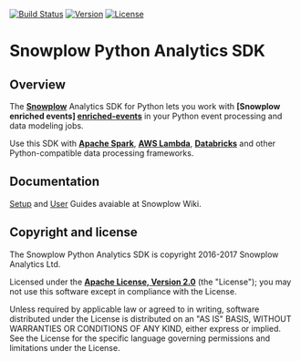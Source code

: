 [![Build Status][travis-image]][travis]
[![Version][version-image]][version]
[![License][license-image]][license]

# Snowplow Python Analytics SDK

## Overview

The **[Snowplow][snowplow]** Analytics SDK for Python lets you work with **[Snowplow enriched events] [enriched-events]** in your Python event processing and data modeling jobs.

Use this SDK with **[Apache Spark][spark]**, **[AWS Lambda][lambda]**, **[Databricks][databricks]** and other Python-compatible data processing frameworks.

## Documentation

[Setup][setup-guide] and [User][user-guide] Guides avaiable at Snowplow Wiki.


## Copyright and license

The Snowplow Python Analytics SDK is copyright 2016-2017 Snowplow Analytics Ltd.

Licensed under the **[Apache License, Version 2.0][license]** (the "License");
you may not use this software except in compliance with the License.

Unless required by applicable law or agreed to in writing, software
distributed under the License is distributed on an "AS IS" BASIS,
WITHOUT WARRANTIES OR CONDITIONS OF ANY KIND, either express or implied.
See the License for the specific language governing permissions and
limitations under the License.

[snowplow]: http://snowplowanalytics.com
[enriched-events]: https://github.com/snowplow/snowplow/wiki/canonical-event-model

[lambda]: http://docs.aws.amazon.com/lambda/latest/dg/welcome.html
[spark]: http://spark.apache.org/
[databricks]: https://databricks.com/

[setup-guide]: https://github.com/snowplow/snowplow/wiki/Python-Analytics-SDK-setup
[user-guide]: https://github.com/snowplow/snowplow/wiki/Python-Analytics-SDK

[license-image]: http://img.shields.io/badge/license-Apache--2-blue.svg?style=flat
[license]: http://www.apache.org/licenses/LICENSE-2.0

[travis-image]: https://travis-ci.org/snowplow/snowplow-python-analytics-sdk.png?branch=master
[travis]: http://travis-ci.org/snowplow/snowplow-python-analytics-sdk

[version-image]: https://badge.fury.io/py/snowplow_analytics_sdk.png
[version]: http://badge.fury.io/py/snowplow_analytics_sdk

